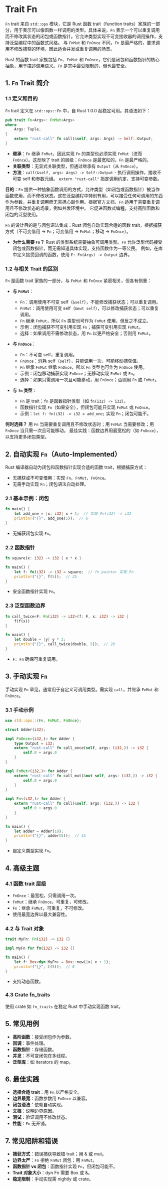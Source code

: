 # Trait Fn

`Fn` trait 来自 `std::ops` 模块，它是 Rust 函数 trait（function traits）家族的一部分，用于表示可以像函数一样调用的类型。具体来说，`Fn` 表示一个可以重复调用而不修改其状态的闭包或函数指针。它允许类型实现不可变接收器的调用操作，支持泛型编程中的函数式风格。 与 `FnMut` 和 `FnOnce` 不同，`Fn` 是最严格的，要求调用不修改捕获的环境，因此适合并发或重复调用的场景。

Rust 的函数 trait 家族包括 `Fn`、`FnMut` 和 `FnOnce`，它们是闭包和函数指针的核心抽象，用于描述调用语义。`Fn` 是其中最受限制的，但也最安全。

## 1. `Fn` Trait 简介

### 1.1 定义和目的
`Fn` trait 定义在 `std::ops::Fn` 中，自 Rust 1.0.0 起稳定可用。其语法如下：
```rust
pub trait Fn<Args>: FnMut<Args>
where
    Args: Tuple,
{
    extern "rust-call" fn call(&self, args: Args) -> Self::Output;
}
```
- **继承**：`Fn` 继承 `FnMut`，因此实现 `Fn` 的类型也必须实现 `FnMut`（进而 `FnOnce`）。这反映了 trait 的层级：`FnOnce` 是最宽松的，`Fn` 是最严格的。
- **关联类型**：无显式关联类型，但通过继承有 `Output`（从 `FnOnce`）。
- **方法**：`call(&self, args: Args) -> Self::Output` - 执行调用操作，接收不可变 self 和参数元组。 `extern "rust-call"` 指定调用约定，支持可变参数。

**目的**：`Fn` 提供一种抽象函数调用的方式，允许类型（如闭包或函数指针）被当作函数使用，而不修改状态。这在泛型编程中特别有用，可以接受任何可调用的东西作为参数，并重复调用而无需担心副作用。根据官方文档，`Fn` 适用于需要重复调用且不修改状态的场景，例如并发环境中。 它促进函数式编程，支持高阶函数和闭包的泛型使用。

`Fn` 的设计目的是与闭包语法集成：Rust 闭包自动实现合适的函数 trait，根据捕获方式（不可变借用 -> `Fn`；可变借用 -> `FnMut`；移动 -> `FnOnce`）。

- **为什么需要 `Fn`？** Rust 的类型系统需要抽象可调用类型。`Fn` 允许泛型代码接受闭包或函数指针，而无需知道具体实现，支持函数作为一等公民。 例如，在库中定义接受回调的函数，使用 `F: Fn(Args) -> Output` 边界。

### 1.2 与相关 Trait 的区别
`Fn` 是函数 trait 家族的一部分，与 `FnMut` 和 `FnOnce` 紧密相关，但各有侧重：

- **与 `FnMut`**：
    - `Fn`：调用使用不可变 self（`&self`），不能修改捕获状态；可以重复调用。
    - `FnMut`：调用使用可变 self（`&mut self`），可以修改捕获状态；可以重复调用。
    - `Fn` 继承 `FnMut`，所以 `Fn` 类型也可作为 `FnMut` 使用，但反之不成立。
    - 示例：闭包捕获不可变引用实现 `Fn`；捕获可变引用实现 `FnMut`。
    - 选择：如果调用不需修改状态，用 `Fn` 以更严格安全；否则用 `FnMut`。

- **与 `FnOnce`**：
    - `Fn`：不可变 self，重复调用。
    - `FnOnce`：消耗 self（`self`），只能调用一次，可能移动捕获值。
    - `Fn` 继承 `FnMut` 继承 `FnOnce`，所以 `Fn` 类型也可作为 `FnOnce` 使用。
    - 示例：闭包移动捕获实现 `FnOnce`；无移动实现 `FnMut` 或 `Fn`。
    - 选择：如果只需调用一次且可能移动，用 `FnOnce`；否则用 `Fn` 或 `FnMut`。

- **与 `fn` 类型**：
    - `Fn` 是 trait；`fn` 是函数指针类型（如 `fn(i32) -> i32`）。
    - 函数指针实现 `Fn`（如果安全），但闭包可能只实现 `FnMut` 或 `FnOnce`。
    - 示例：`let f: fn(i32) -> i32 = add_one;` 实现 `Fn`；闭包可能不。

**何时选择？** 用 `Fn` 当需要重复调用且不修改状态时；用 `FnMut` 当需要修改；用 `FnOnce` 当只需一次且可能移动。 最佳实践：函数边界用最宽松的（如 `FnOnce`），以支持更多闭包类型。

## 2. 自动实现 `Fn`（Auto-Implemented）

Rust 编译器自动为闭包和函数指针实现合适的函数 trait，根据捕获方式：
- 无捕获或不可变借用：实现 `Fn`、`FnMut`、`FnOnce`。
- 无需手动实现 `Fn`；闭包语法自动处理。

### 2.1 基本示例：闭包
```rust
fn main() {
    let add_one = |x: i32| x + 1;  // 实现 Fn(i32) -> i32
    println!("{}", add_one(5));  // 6
}
```
- 无捕获闭包实现 `Fn`。

### 2.2 函数指针
```rust
fn square(x: i32) -> i32 { x * x }

fn main() {
    let f: fn(i32) -> i32 = square;  // fn pointer 实现 Fn
    println!("{}", f(5));  // 25
}
```
- 安全函数指针实现 `Fn`。

### 2.3 泛型函数边界
```rust
fn call_twice<F: Fn(i32) -> i32>(f: F, x: i32) -> i32 {
    f(f(x))
}

fn main() {
    let double = |y| y * 2;
    println!("{}", call_twice(double, 5));  // 20
}
```
- `F: Fn` 确保可重复调用。

## 3. 手动实现 `Fn`

手动实现 `Fn` 罕见，通常用于自定义可调用类型。需实现 `call`，并继承 `FnMut` 和 `FnOnce`。

### 3.1 手动示例
```rust
use std::ops::{Fn, FnMut, FnOnce};

struct Adder(i32);

impl FnOnce<(i32,)> for Adder {
    type Output = i32;
    extern "rust-call" fn call_once(self, args: (i32,)) -> i32 {
        self.0 + args.0
    }
}

impl FnMut<(i32,)> for Adder {
    extern "rust-call" fn call_mut(&mut self, args: (i32,)) -> i32 {
        self.0 + args.0
    }
}

impl Fn<(i32,)> for Adder {
    extern "rust-call" fn call(&self, args: (i32,)) -> i32 {
        self.0 + args.0
    }
}

fn main() {
    let adder = Adder(10);
    println!("{}", adder(5));  // 15
}
```
- 自定义类型实现 `Fn`。

## 4. 高级主题

### 4.1 函数 trait 层级
- `FnOnce`：最宽松，只需调用一次。
- `FnMut`：继承 `FnOnce`，可重复，可修改。
- `Fn`：继承 `FnMut`，可重复，不可修改。
- 使用最宽边界以最大兼容性。

### 4.2 与 Trait 对象
```rust
trait MyFn: Fn(i32) -> i32 {}

impl MyFn for fn(i32) -> i32 {}

fn main() {
    let f: Box<dyn MyFn> = Box::new(|x| x + 1);
    println!("{}", f(5));  // 6
}
```
- 支持动态函数。

### 4.3 Crate fn_traits
使用 crate 如 `fn_traits` 在稳定 Rust 中手动实现函数 trait。

## 5. 常见用例

- **高阶函数**：接受闭包作为参数。
- **回调**：事件处理。
- **函数指针**：存储函数。
- **并发**：不可变闭包在多线程。
- **泛型库**：如 iterators 的 map。

## 6. 最佳实践

- **选择合适 trait**：用 `Fn` 以严格安全。
- **边界最宽**：函数参数用 `FnOnce` 以兼容。
- **闭包语法**：依赖自动实现。
- **文档**：说明边界原因。
- **测试**：验证调用不修改状态。
- **性能**：`Fn` 无开销。

## 7. 常见陷阱和错误

- **捕获方式**：错误捕获导致错 trait；用 & 或 mut。
- **边界太严**：`Fn` 拒绝 `FnMut` 闭包；用 `FnMut`。
- **函数指针 vs 闭包**：函数指针实现 `Fn`，但闭包可能不。
- **Trait 对象大小**：dyn Fn 需要 Box 或 &。
- **稳定限制**：手动实现需 nightly 或 crate。